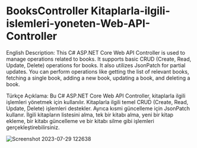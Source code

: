 # BooksController Kitaplarla-ilgili-islemleri-yoneten-Web-API-Controller

English Description:
This C# ASP.NET Core Web API Controller is used to manage operations related to books. It supports basic CRUD (Create, Read, Update, Delete) operations for books. It also utilizes JsonPatch for partial updates. You can perform operations like getting the list of relevant books, fetching a single book, adding a new book, updating a book, and deleting a book.

Türkçe Açıklama:
Bu C# ASP.NET Core Web API Controller, kitaplarla ilgili işlemleri yönetmek için kullanılır. Kitaplarla ilgili temel CRUD (Create, Read, Update, Delete) işlemleri destekler. Ayrıca kısmi güncelleme için JsonPatch kullanır. İlgili kitapların listesini alma, tek bir kitabı alma, yeni bir kitap ekleme, bir kitabı güncelleme ve bir kitabı silme gibi işlemleri gerçekleştirebilirsiniz.

![Screenshot 2023-07-29 122638](https://github.com/HaticeDilmac/BooksController---Kitaplarla-ilgili-islemleri-yoneten-Web-API-Controller/assets/100489350/7a11f68b-f4c4-4156-80fb-ca7ed118f857)



